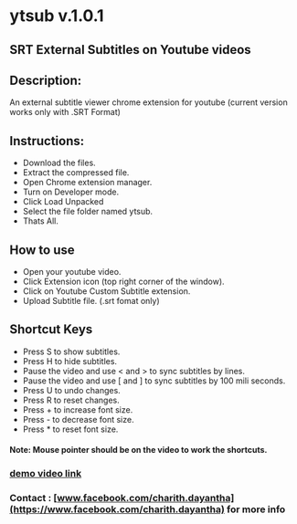 # ytsub v.1.0.1
## SRT External Subtitles on Youtube videos 
## Description:
An external subtitle viewer chrome extension for youtube (current version works only with .SRT Format)
## Instructions:
- Download the files.
- Extract the compressed file.
- Open Chrome extension manager.
- Turn on Developer mode.
- Click Load Unpacked
- Select the file folder named ytsub.
- Thats All.

## How to use
- Open your youtube video.
- Click Extension icon (top right corner of the window).
- Click on Youtube Custom Subtitle extension.
- Upload Subtitle file. (.srt fomat only)

## Shortcut Keys
- Press S to show subtitles.
- Press H to hide subtitles.
- Pause the video and use < and > to sync subtitles by lines.
- Pause the video and use [ and ] to sync subtitles by 100 mili seconds.
- Press U to undo changes.
- Press R to reset changes.
- Press + to increase font size.
- Press - to decrease font size.
- Press * to reset font size.
  
#### Note: Mouse pointer should be on the video to work the shortcuts.


### [demo video link](https://youtu.be/8QvFef7tWUI?si=vfKJGUzi7kDkZh1r)

###  Contact : [www.facebook.com/charith.dayantha](https://www.facebook.com/charith.dayantha) for more info
